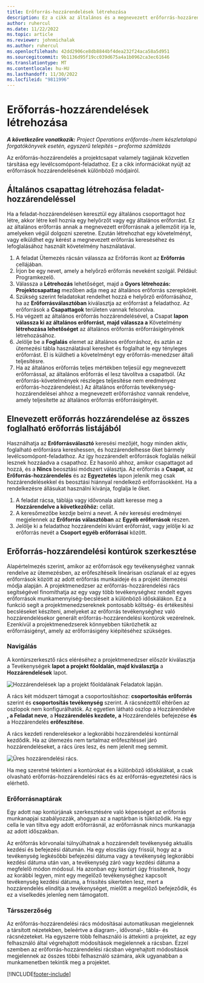 ```yaml
---
title: Erőforrás-hozzárendelések létrehozása
description: Ez a cikk az általános és a megnevezett erőforrás-hozzárendelések létrehozásával kapcsolatban tartalmaz tájékoztatást.
author: ruhercul
ms.date: 11/22/2022
ms.topic: article
ms.reviewer: johnmichalak
ms.author: ruhercul
ms.openlocfilehash: 42dd2906ce8db8844bf4dea232f24aca58a5d951
ms.sourcegitcommit: 9b1136d95f19cc039d675a4a1b0962ca3ec61646
ms.translationtype: MT
ms.contentlocale: hu-HU
ms.lasthandoff: 11/30/2022
ms.locfileid: "9811996"
---
```

# <a name="create-resource-assignments"></a>Erőforrás-hozzárendelések létrehozása

_**A következőre vonatkozik:** Project Operations erőforrás-/nem készletalapú forgatókönyvek esetén, egyszerű telepítés – proforma számlázás_


Az erőforrás-hozzárendelés a projektcsapat valamely tagjának közvetlen társítása egy levélcsomópont-feladathoz. Ez a cikk információkat nyújt az erőforrások hozzárendelésének különböző módjairól.

## <a name="create-a-generic-team-member-through-task-assignment"></a>Általános csapattag létrehozása feladat-hozzárendeléssel


Ha a feladat-hozzárendelésen keresztül egy általános csoporttagot hoz létre, akkor létre kell hoznia egy helyőrzőt vagy egy általános erőforrást. Ez az általános erőforrás annak a megnevezett erőforrásnak a jellemzőit írja le, amelyeken végül dolgozni szeretne. Ezután létrehozhat egy követelményt, vagy elküldhet egy kérést a megnevezett erőforrás kereséséhez és lefoglalásához használt követelmény használatával.

1. A feladat Ütemezés rácsán válassza az Erőforrás ikont az **Erőforrás** cellájában.
2. Írjon be egy nevet, amely a helyőrző erőforrás neveként szolgál. Például: Programkezelő.
3. Válassza a **Létrehozás** lehetőséget, majd a **Gyors létrehozás: Projektcsapattag** mezőben adja meg az általános erőforrás szerepkörét.
4. Szükség szerint feladatokat rendelhet hozzá e helyőrző erőforrásához, ha az **Erőforrásválasztóban** kiválasztja az erőforrást a feladathoz. Az erőforrások a **Csapattagok** területen vannak felsorolva.
5. Ha végzett az általános erőforrás hozzárendelésével, a Csapat **lapon válassza ki az általános erőforrást, majd válassza a** Követelmény **létrehozása lehetőséget** az általános erőforrás erőforrásigényének létrehozásához.
6. Jelölje be a **Foglalás** elemet az általános erőforráshoz, és aztán az ütemezési tábla használatával kereshet és foglalhat le egy tényleges erőforrást. El is küldheti a követelményt egy erőforrás-menedzser általi teljesítésre.
7. Ha az általános erőforrás teljes mértékben teljesül egy megnevezett erőforrással, az általános erőforrás el lesz távolítva a csapatból. (Az erőforrás-követelmények részleges teljesítése nem eredményez erőforrás-hozzárendelést.) Az általános erőforrás tevékenység-hozzárendelései ahhoz a megnevezett erőforráshoz vannak rendelve, amely teljesítette az általános erőforrás erőforrásigényét.

## <a name="assign-a-named-resource-from-the-list-of-all-bookable-resources"></a>Elnevezett erőforrás hozzárendelése az összes foglalható erőforrás listájából

Használhatja az **Erőforrásválasztó** keresési mezőjét, hogy minden aktív, foglalható erőforrásra kereshessen, és hozzárendelhesse őket bármely levélcsomópont-feladathoz. Az így hozzárendelt erőforrások foglalás nélkül lesznek hozzáadva a csapathoz. Ez hasonló ahhoz, amikor csapattagot ad hozzá, és a **Nincs** beosztási módszert választja. Az erőforrás a **Csapat**, az **Erőforrás-hozzárendelés** és az **Egyeztetés** lapon jelenik meg csak hozzárendelésekkel és beosztási hiánnyal rendelkező erőforrásokként. Ha a rendelkezésre állásukat használni kívánja, foglalja le őket.

1. A feladat rácsa, táblája vagy idővonala alatt keresse meg a **Hozzárendelve a következőhöz:** cellát.
2. A keresőmezőbe kezdje beírni a nevet. A név keresési eredményei megjelennek az **Erőforrás választóban** az **Egyéb erőforrások** részen.
3. Jelölje ki a feladathoz hozzárendelni kívánt erőforrást, vagy jelölje ki az erőforrás nevét a **Csoport egyéb erőforrásai** között.

## <a name="editing-resource-assignment-contours"></a>Erőforrás-hozzárendelési kontúrok szerkesztése

Alapértelmezés szerint, amikor az erőforrások egy tevékenységhez vannak rendelve az ütemezésben, az erőfeszítéseik lineárisan oszlanak el az egyes erőforrások között az adott erőforrás munkaideje és a projekt ütemezési módja alapján. A projektmenedzser az erőforrás-hozzárendelési rács segítségével finomíthatja az egy vagy több tevékenységhez rendelt egyes erőforrások munkamennyiség-becsléseit a különböző időskálákon. Ez a funkció segít a projektmenedzsereknek pontosabb költség- és értékesítési becsléseket készíteni, amelyeket az erőforrás tevékenységhez való hozzárendelésekor generált erőforrás-hozzárendelési kontúrok vezérelnek. Ezenkívül a projektmenedzserek könnyebben tükrözhetik az erőforrásigényt, amely az erőforrásigény kiépítéséhez szükséges.

### <a name="navigation"></a>Navigálás

A kontúrszerkesztő rács eléréséhez a projektmenedzser először kiválasztja a Tevékenységek **lapot a projekt főoldalán, majd kiválasztja** a **Hozzárendelések** lapot.

![Hozzárendelések lap a projekt főoldalának Feladatok lapján.](media/AssignmentGrid.png)

A rács két módszert támogat a csoportosításhoz: **csoportosítás erőforrás** szerint és **csoportosítás tevékenység** szerint. A rácsnézettől eltérően az oszlopok nem konfigurálhatók. Az egyetlen látható oszlop a Hozzárendelve **, a Feladat neve**, a **Hozzárendelés kezdete,** **a** Hozzárendelés befejezése **és** a Hozzárendelés **erőfeszítése**.

A rács kezdeti renderelésekor a legkorábbi hozzárendelési kontúrnál kezdődik. Ha az ütemezés nem tartalmaz erőfeszítéssel járó hozzárendeléseket, a rács üres lesz, és nem jelenít meg semmit.

![Üres hozzárendelési rács.](media/emptyassignmentgrid.png)

Ha meg szeretné tekinteni a kontúrokat és a különböző időskálákat, a csak olvasható erőforrás-hozzárendelési rács és az erőforrás-egyeztetési rács is elérhető.

### <a name="resource-calendars"></a>Erőforrásnaptárak

Egy adott nap kontúrjának szerkesztésére való képességet az erőforrás munkanapjai szabályozzák, ahogyan az a naptárban is tükröződik. Ha egy cella le van tiltva egy adott erőforrásnál, az erőforrásnak nincs munkanapja az adott időszakban.

Az erőforrás körvonalai túlnyúlhatnak a hozzárendelt tevékenység aktuális kezdési és befejezési dátumán. Ha egy eloszlás úgy frissül, hogy az a tevékenység legkésőbbi befejezési dátuma vagy a tevékenység legkorábbi kezdési dátuma után van, a tevékenység záró vagy kezdési dátuma a megfelelő módon módosul. Ha azonban egy kontúrt úgy frissítenek, hogy az korábbi legyen, mint egy megelőző tevékenységhez kapcsolt tevékenység kezdési dátuma, a frissítés sikertelen lesz, mert a hozzárendelés elindítja a tevékenységet, mielőtt a megelőző befejeződik, és ez a viselkedés jelenleg nem támogatott.

### <a name="co-authoring"></a>Társszerzőség

Az erőforrás-hozzárendelési rács módosításai automatikusan megjelennek a társított nézetekben, beleértve a diagram-, idővonal-, tábla- és rácsnézeteket. Ha egyszerre több felhasználó is áttekinti a projektet, az egy felhasználó által végrehajtott módosítások megjelennek a rácsban. Ezzel szemben az erőforrás-hozzárendelési rácsban végrehajtott módosítások megjelennek az összes többi felhasználó számára, akik ugyanabban a munkamenetben tekintik meg a projektet.

[!INCLUDE[footer-include](../includes/footer-banner.md)]
